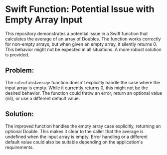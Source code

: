 # Swift Function: Potential Issue with Empty Array Input

This repository demonstrates a potential issue in a Swift function that calculates the average of an array of Doubles. The function works correctly for non-empty arrays, but when given an empty array, it silently returns 0.  This behavior might not be expected in all situations.  A more robust solution is provided.

## Problem:

The `calculateAverage` function doesn't explicitly handle the case where the input array is empty.  While it currently returns 0, this might not be the desired behavior.  The function could throw an error, return an optional value (nil), or use a different default value.

## Solution:

The improved function handles the empty array case explicitly, returning an optional Double. This makes it clear to the caller that the average is undefined when the input array is empty.  Error handling or a different default value could also be suitable depending on the application's requirements.